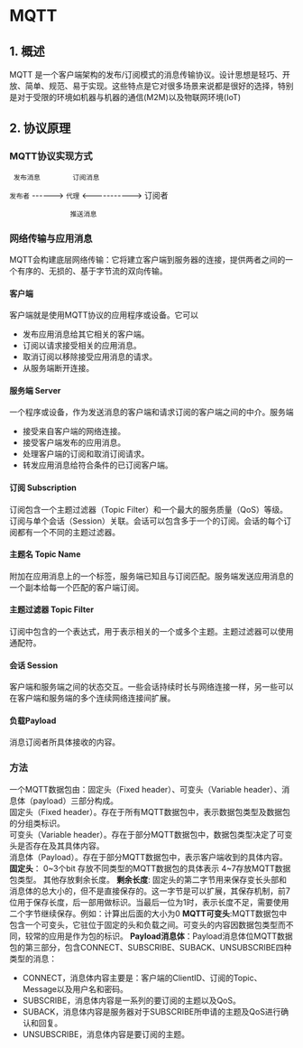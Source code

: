 # MQTT
## 1. 概述
MQTT 是一个客户端架构的发布/订阅模式的消息传输协议。设计思想是轻巧、开放、简单、规范、易于实现。这些特点是它对很多场景来说都是很好的选择，特别是对于受限的环境如机器与机器的通信(M2M)以及物联网环境(IoT)
## 2. 协议原理
### MQTT协议实现方式
     发布消息        订阅消息
`发布者` ------>   `代理`  <-----------> 订阅者<br>

                   推送消息
### 网络传输与应用消息
MQTT会构建底层网络传输：它将建立客户端到服务器的连接，提供两者之间的一个有序的、无损的、基于字节流的双向传输。

#### 客户端
客户端就是使用MQTT协议的应用程序或设备。它可以
- 发布应用消息给其它相关的客户端。
- 订阅以请求接受相关的应用消息。
- 取消订阅以移除接受应用消息的请求。
- 从服务端断开连接。
#### 服务端 Server
一个程序或设备，作为发送消息的客户端和请求订阅的客户端之间的中介。服务端
- 接受来自客户端的网络连接。
- 接受客户端发布的应用消息。
- 处理客户端的订阅和取消订阅请求。
- 转发应用消息给符合条件的已订阅客户端。
#### 订阅 Subscription
订阅包含一个主题过滤器（Topic Filter）和一个最大的服务质量（QoS）等级。订阅与单个会话（Session）关联。会话可以包含多于一个的订阅。会话的每个订阅都有一个不同的主题过滤器。
#### 主题名 Topic Name
附加在应用消息上的一个标签，服务端已知且与订阅匹配。服务端发送应用消息的一个副本给每一个匹配的客户端订阅。
#### 主题过滤器 Topic Filter
订阅中包含的一个表达式，用于表示相关的一个或多个主题。主题过滤器可以使用通配符。
#### 会话 Session
客户端和服务端之间的状态交互。一些会话持续时长与网络连接一样，另一些可以在客户端和服务端的多个连续网络连接间扩展。
#### 负载Payload
消息订阅者所具体接收的内容。
### 方法
一个MQTT数据包由：固定头（Fixed header）、可变头（Variable header）、消息体（payload）三部分构成。<br>
固定头（Fixed header）。存在于所有MQTT数据包中，表示数据包类型及数据包的分组类标识。<br>
可变头（Variable header）。存在于部分MQTT数据包中，数据包类型决定了可变头是否存在及其具体内容。<br>
消息体（Payload）。存在于部分MQTT数据包中，表示客户端收到的具体内容。<br>
**固定头**： 0~3个bit 存放不同类型的MQTT数据包的具体表示 4~7存放MQTT数据包类型。 其他存放剩余长度。
**剩余长度**: 固定头的第二字节用来保存变长头部和消息体的总大小的，但不是直接保存的。这一字节是可以扩展，其保存机制，前7位用于保存长度，后一部用做标识。当最后一位为1时，表示长度不足，需要使用二个字节继续保存。例如：计算出后面的大小为0
**MQTT可变头**:MQTT数据包中包含一个可变头，它驻位于固定的头和负载之间。可变头的内容因数据包类型而不同，较常的应用是作为包的标识。
**Payload消息体**：Payload消息体位MQTT数据包的第三部分，包含CONNECT、SUBSCRIBE、SUBACK、UNSUBSCRIBE四种类型的消息：

- CONNECT，消息体内容主要是：客户端的ClientID、订阅的Topic、Message以及用户名和密码。
- SUBSCRIBE，消息体内容是一系列的要订阅的主题以及QoS。
- SUBACK，消息体内容是服务器对于SUBSCRIBE所申请的主题及QoS进行确认和回复。
- UNSUBSCRIBE，消息体内容是要订阅的主题。